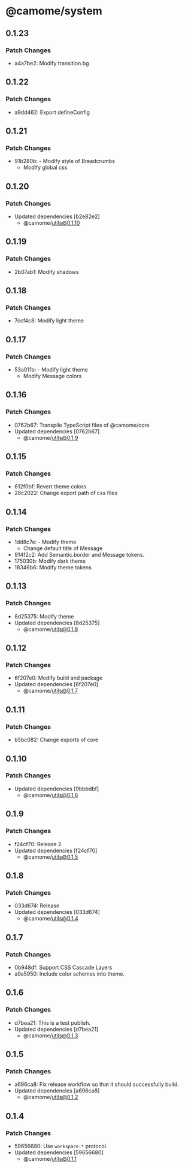 # @camome/system

## 0.1.23

### Patch Changes

- a4a7be2: Modify transition.bg

## 0.1.22

### Patch Changes

- a9dd462: Export defineConfig

## 0.1.21

### Patch Changes

- 91b280b: - Modify style of Breadcrumbs
  - Modify global css

## 0.1.20

### Patch Changes

- Updated dependencies [b2e82e2]
  - @camome/utils@0.1.10

## 0.1.19

### Patch Changes

- 2b07ab1: Modify shadows

## 0.1.18

### Patch Changes

- 7ccf4c8: Modify light theme

## 0.1.17

### Patch Changes

- 53a011b: - Modify light theme
  - Modify Message colors

## 0.1.16

### Patch Changes

- 0762b67: Transpile TypeScript files of @camome/core
- Updated dependencies [0762b67]
  - @camome/utils@0.1.9

## 0.1.15

### Patch Changes

- 612f0bf: Revert theme colors
- 28c2022: Change export path of css files

## 0.1.14

### Patch Changes

- 1dd8c7e: - Modify theme
  - Change default title of Message
- 914f2c2: Add Semantic.border and Message tokens.
- 175030b: Modify dark theme
- 18346b6: Modify theme tokens

## 0.1.13

### Patch Changes

- 8d25375: Modify theme
- Updated dependencies [8d25375]
  - @camome/utils@0.1.8

## 0.1.12

### Patch Changes

- 6f207e0: Modify build and package
- Updated dependencies [6f207e0]
  - @camome/utils@0.1.7

## 0.1.11

### Patch Changes

- b5bc082: Change exports of core

## 0.1.10

### Patch Changes

- Updated dependencies [9bbbdbf]
  - @camome/utils@0.1.6

## 0.1.9

### Patch Changes

- f24cf70: Release 2
- Updated dependencies [f24cf70]
  - @camome/utils@0.1.5

## 0.1.8

### Patch Changes

- 033d674: Release
- Updated dependencies [033d674]
  - @camome/utils@0.1.4

## 0.1.7

### Patch Changes

- 0b948df: Support CSS Cascade Layers
- a9a5950: Include color schemes into theme.

## 0.1.6

### Patch Changes

- d7bea21: This is a test publish.
- Updated dependencies [d7bea21]
  - @camome/utils@0.1.3

## 0.1.5

### Patch Changes

- a696ca8: Fix release workflow so that it should successfully build.
- Updated dependencies [a696ca8]
  - @camome/utils@0.1.2

## 0.1.4

### Patch Changes

- 59656680: Use `workspace:*` protocol.
- Updated dependencies [59656680]
  - @camome/utils@0.1.1
